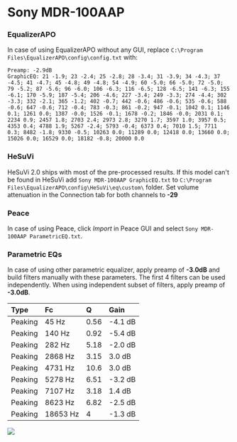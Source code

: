 # Sony MDR-100AAP

### EqualizerAPO
In case of using EqualizerAPO without any GUI, replace `C:\Program Files\EqualizerAPO\config\config.txt`
with:
```
Preamp: -2.9dB
GraphicEQ: 21 -1.9; 23 -2.4; 25 -2.8; 28 -3.4; 31 -3.9; 34 -4.3; 37 -4.5; 41 -4.7; 45 -4.8; 49 -4.8; 54 -4.9; 60 -5.0; 66 -5.0; 72 -5.0; 79 -5.2; 87 -5.6; 96 -6.0; 106 -6.3; 116 -6.5; 128 -6.5; 141 -6.3; 155 -6.1; 170 -5.9; 187 -5.4; 206 -4.6; 227 -3.4; 249 -3.3; 274 -4.4; 302 -3.3; 332 -2.1; 365 -1.2; 402 -0.7; 442 -0.6; 486 -0.6; 535 -0.6; 588 -0.6; 647 -0.6; 712 -0.4; 783 -0.3; 861 -0.2; 947 -0.1; 1042 0.1; 1146 0.1; 1261 0.0; 1387 -0.0; 1526 -0.1; 1678 -0.2; 1846 -0.0; 2031 0.1; 2234 0.9; 2457 1.8; 2703 2.4; 2973 2.8; 3270 1.7; 3597 1.0; 3957 0.5; 4353 0.4; 4788 1.9; 5267 -2.4; 5793 -0.4; 6373 0.4; 7010 1.5; 7711 0.3; 8482 -1.8; 9330 -0.5; 10263 0.0; 11289 0.0; 12418 0.0; 13660 0.0; 15026 0.0; 16529 0.0; 18182 -0.8; 20000 0.0
```

### HeSuVi
HeSuVi 2.0 ships with most of the pre-processed results. If this model can't be found in HeSuVi add
`Sony MDR-100AAP GraphicEQ.txt` to `C:\Program Files\EqualizerAPO\config\HeSuVi\eq\custom\` folder.
Set volume attenuation in the Connection tab for both channels to **-29**

### Peace
In case of using Peace, click *Import* in Peace GUI and select `Sony MDR-100AAP ParametricEQ.txt`.

### Parametric EQs
In case of using other parametric equalizer, apply preamp of **-3.0dB** and build filters manually
with these parameters. The first 4 filters can be used independently.
When using independent subset of filters, apply preamp of **-3.0dB**.

| Type    | Fc       |     Q | Gain    |
|:--------|:---------|:------|:--------|
| Peaking | 45 Hz    |  0.56 | -4.1 dB |
| Peaking | 140 Hz   |  0.92 | -5.4 dB |
| Peaking | 282 Hz   |  5.18 | -2.0 dB |
| Peaking | 2868 Hz  |  3.15 | 3.0 dB  |
| Peaking | 4731 Hz  | 10.6  | 3.0 dB  |
| Peaking | 5278 Hz  |  6.51 | -3.2 dB |
| Peaking | 7107 Hz  |  3.18 | 1.4 dB  |
| Peaking | 8623 Hz  |  6.82 | -2.5 dB |
| Peaking | 18653 Hz |  4    | -1.3 dB |

![](https://raw.githubusercontent.com/jaakkopasanen/AutoEq/master/results/rtings/avg/Sony%20MDR-100AAP/Sony%20MDR-100AAP.png)